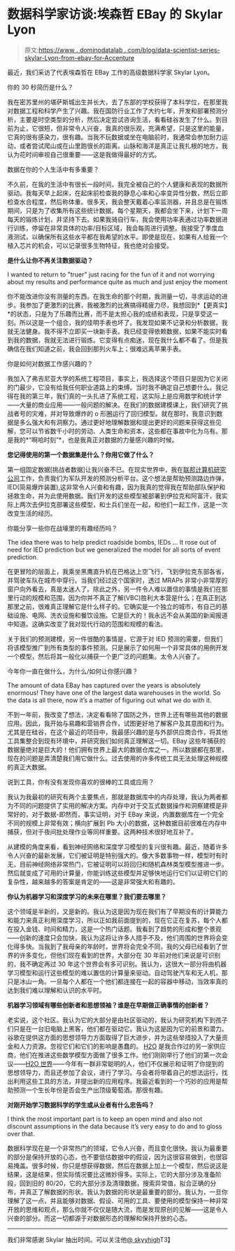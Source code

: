 # 数据科学家访谈:埃森哲 EBay 的 Skylar Lyon

> 原文:[https://www . dominodatalab . com/blog/data-scientist-series-skylar-Lyon-from-ebay-for-Accenture](https://www.dominodatalab.com/blog/data-scientist-series-skylar-lyon-from-ebay-for-accenture)

最近，我们采访了代表埃森哲在 EBay 工作的高级数据科学家 Skylar Lyon。

你的 30 秒简历是什么？

我在密苏里州的堪萨斯城出生并长大，去了东部的学校获得了本科学位，在那里我对数据工程和科学产生了兴趣。我在国防行业工作了大约七年，开发和部署预测分析，主要是时空类型的分析，然后决定尝试咨询生活，看看硅谷发生了什么。到目前为止，它很短，但非常令人兴奋，我真的很乐观，充满希望，只是这里的能量，它真的很有感染力，很有趣。当我不玩数据或坐在电脑前时，我通常会参加耐力运动，或者尝试爬山或在山里跑很长的距离。山脉和海洋是真正让我扎根的地方，我认为花时间审视自己很重要——这是我做得最好的方式。

数据在你的个人生活中有多重要？

不久前，在我的生活中有很长一段时间，我完全被自己的个人健康和表现的数据所驱动。我每天早上起床，在起床前检查我的静息心率和心率变异性分数，然后立即检查水合程度，然后称体重。很多天，我会整天戴着心率监测器，并且总是在锻炼期间，只是为了收集所有这些统计数据。每个星期天，我都会坐下来，计划下一周每天的锻炼计划，并坚持下去。如果我骑自行车，我会使用功率表通过功率数据进行训练，停留在非常具体的功率/目标区域，我会每周进行调整。我接受了季度血液测试，以确保所有这些水平都在我希望的水平。即使是现在，如果有人给我一个植入芯片的机会，可以记录很多生物特征，我也绝对会接受。

**是什么让你不再关注数据驱动？**

I wanted to return to "truer" just racing for the fun of it and not worrying about my results and performance quite as much and just enjoy the moment

你不能改进你没有测量的东西。在我生命的那个时期，我测量一切，寻求运动的进步。我参加了更激烈的比赛，我被激烈的比赛搞得精疲力尽，我想回到*【更真实】*的状态，只是为了乐趣而比赛，而不是太担心我的成绩和表现，只是享受这一刻。所以这是一个组合，我的佳明手表也坏了。我发现如果不记录和分析数据，我就无法健身。我不得不立即买一块新手表。我已经变得依赖数据，如果不能实时看到我的数据，我就无法进行锻炼。它变得有点痴迷，现在我什么都不看了。但是我确信在我们知道之前，我会回到那列火车上；很难远离苹果手表。

你是如何对数据工作感兴趣的？

我加入了弗吉尼亚大学的系统工程项目，事实上，我选择这个项目只是因为它关闭的门最少，它没有给我任何职业道路上的束缚。当时我不确定自己想要什么。我记得在我的第三年，我们真的一头扎进了系统工程，这实际上是应用数学和统计学——大量的商业应用——一般问题的解决。在我们的数据建模课上，我们研究了挑战者号的灾难，并对导致爆炸的 o 形圈运行了回归模型。就在那时，我意识到数据是多么强大和有洞察力。通过更好地理解数据和提出更好的问题来获得这些见解，您可以节省数千小时的劳动、人类生命和资本，这些都在事故中化为乌有。那是我的*“啊哈时刻”*，也是我真正对数据的力量感兴趣的时候。

**您记得使用的第一个数据集是什么？你用它做了什么？**

第一组固定数据[挑战者数据]让我兴奋不已。在现实世界中，我在[联邦计算机研究公司](http://www.ccri.com/)工作，负责我们为军队开发的预测分析平台。这个想法是帮助预测路边炸弹，IED(简易爆炸装置),这非常令人兴奋和有趣，因为我真的觉得我在帮助部队保护和拯救生命，并为此使用数据。我们开发的这些模型被部署到伊拉克和阿富汗，我实际上两次去伊拉克部署这些模型，和士兵们坐在一起，和他们一起工作，这是一次改变生活的经历。

你能分享一些你在战壕里的有趣经历吗？

The idea there was to help predict roadside bombs, IEDs ... It rose out of need for IED prediction but we generalized the model for all sorts of event prediction.

在更冒险的层面上，我乘坐黑鹰直升机在巴格达上空飞行，飞到伊拉克东部各省，并驾驶车队在城市中穿行。当我们经过这个国家时，透过 MRAPs 非常小非常厚的窗户向外看去，真是太迷人了。除此之外，另一件令人难以置信的事情是我们在那里行动的规模和范围，因为你并不真正了解(VBC)胜利大本营是什么；在真正到达那里之前，很难真正理解它是什么样子的。它确实是一个独立的城市，有自己的基础设施、电网、洗衣设施和餐饮设施。它是巨大的！我永远不会从美国的新闻报道中知道。这确实改变了我对现代行动的范围和规模的看法。

关于我们的预测建模，另一件很酷的事情是，它源于对 IED 预测的需要，但我们将该模型推广到所有类型的事件预测。只是展示了如何用一个非常具体的用例开发一个模型，然后将其一般化以捕获一个更广泛的问题集。太令人兴奋了。

今年你一直在做什么，为什么/如何让你感兴趣？

The amount of data EBay has captured over the years is absolutely enormous! They have one of the largest data warehouses in the world. So the data is all there, now it’s a matter of figuring out what we do with it.

不到一年前，我改变了想法，决定看看除了国防之外，世界上还有哪些其他的数据应用。因此，我开始与易趣和营销界合作，试图更好地了解客户及其意图和行为。尤其是在硅谷，在这个最近的项目中，我最感兴趣的是与外部供应商合作，将其他工具集整合到现有环境中，并研究我们如何真正理解这一切。EBay 这些年捕获的数据量绝对是巨大的！他们拥有世界上最大的数据仓库之一。所以数据都在那里，现在的问题是弄清楚我们用它做什么。过去使用的许多传统工具无法处理这种规模的真正大数据。

说到工具，你有没有发现你喜欢的很棒的工具或应用？

我认为我最初的研究有两个主要焦点，那就是数据库中的内存处理，我认为两者都为不同的问题提供了实用的解决方案。内存中对于交互式数据操作和洞察建模是非常好的，对于数据-即然而，事实证明，对于 EBay 来说，内置数据库在一个完全不同的规模上非常有效；横向扩展到 Pb 大小的数据，这种数据目前很难在内存中捕获，但对于夜间批处理作业等同样重要。这两种技术很好地互补了。

从建模的角度来看，看到神经网络和深度学习模型的复兴很有趣。最近，随着许多令人兴奋的最新发展，它们被证明是特别强大的。像大多数事物一样，模型时有时无，目前神经网络非常热门，它被证明可以将回归和随机森林类型模型推进一步。然后就变成了可用的计算量，你能训练这些模型并足够快地运行它们以证明它们的复杂性，越来越多的答案是肯定的——这是非常强大和有趣的。

**你认为机器学习和深度学习的未来在哪里？我们要去哪里？**

这个领域是半新的，又是新的。我认为这是因为现在我们有了早期没有的计算能力和能力来真正利用深度学习，所以正如我前面提到的，现在它正在复苏，每个人都在投入金钱、时间和精力，这是一个热门话题。我看到了趋势的形成和整个景观——创新的速度只会加快，我认为这将让许多人措手不及，他们周围的世界将会变化得多快。当我到了我母亲的年龄时，世界将会完全不同，我的父母已经看到了世界的许多变化，但他们现在看到的世界，大部分在 30 年前对他们来说是可识别的，我不确定再过 30 年这个世界会有多可识别。我认为，这很大一部分将由机器学习模型和运行这些模型的难以置信的计算量来驱动。自动驾驶汽车和无人机，那只是冰山一角。一旦每个人都在一个他们都连接在一起的容器中移动，当效率真的达到我们难以理解和认识的水平时。

**机器学习领域有哪些创新者和思想领袖？谁是在早期做正确事情的创新者？**

老实说，这个社区。我认为它的大部分是由社区驱动的，我认为研究机构下到孩子们只是在一台旧电脑上黑客，他们都在驱动它。我认为这是因为它的前景和潜力。谷歌在提供这方面的思想领导力方面取得了巨大进步，并为这些举措投入了大量资金和人力资源。忽视它们和它们的影响是愚蠢的。 [H2O](http://0xdata.com/) 是我合作过的另一家供应商，他们在推进这些数学模型方面做了很多工作。他们刚刚举行了他们的第一次会议——[H2O 世界](http://0xdata.com/h2o-world/)——今年有一群非常聪明的人，他们不仅展示和证明了你提到的思想领导力，而且还参加了会议，进行了学习。与会者将带着自己的想法运行，找出利用这些工具的方法，并提出新的应用程序。我最近看到的一个巧妙的应用是帮助预测一个生长年份是否会生产出顶级葡萄酒。那很有趣。

**对刚开始学习数据科学的学生或从业者有什么忠告吗？**

I think the most important part is to keep an open mind and also not discount assumptions in the data because it’s very easy to do and to gloss over that.

数据科学现在是一个非常热门的领域，它令人兴奋，而且变化很快。我认为最重要的部分是保持开放的心态，也不要低估数据中的假设，因为这很容易做到，也很容易掩盖。很多时候，你只是想获得数据，然后在数据上加上一个模型，然后说这是结果，这是结果，但实际情况要比这微妙得多。实际上，它的大部分涉及准备阶段，回到旧的 80/20，它的大部分涉及清理数据，搜索异常值，拟合正确的分布，并真正了解数据的形状。我认为数据的形状是最重要的部分。我认为，一旦你理解了这一点，并且能够对数据、假设、可用的工具、要使用的模型保持一种非常开放的思维和观点，那么你就不仅仅是随大流，而是发现原创的见解——这是令人兴奋的部分。而这一切都源于对数据形态的理解和保持开放的心态。

* * *

我们非常感谢 Skylar 抽出时间。可以关注他[@ skyyhigh](https://twitter.com/skyyhigh)T3】
